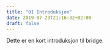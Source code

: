 ```yaml
---
title: "01 Introduksjon"
date: 2019-07-23T21:16:32+02:00
draft: false
---
```

Dette er en kort introduksjon til bridge.
